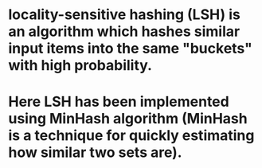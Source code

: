 # locality-sensitive hashing (LSH) is an algorithm which hashes similar input items into the same "buckets" with high probability. 
# Here LSH has been implemented using MinHash algorithm (MinHash is a technique for quickly estimating how similar two sets are).
